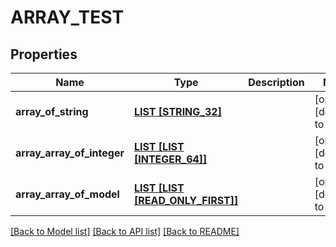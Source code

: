 # ARRAY_TEST

## Properties
Name | Type | Description | Notes
------------ | ------------- | ------------- | -------------
**array_of_string** | [**LIST [STRING_32]**](STRING_32.md) |  | [optional] [default to null]
**array_array_of_integer** | [**LIST [LIST [INTEGER_64]]**](LIST.md) |  | [optional] [default to null]
**array_array_of_model** | [**LIST [LIST [READ_ONLY_FIRST]]**](LIST.md) |  | [optional] [default to null]

[[Back to Model list]](../README.md#documentation-for-models) [[Back to API list]](../README.md#documentation-for-api-endpoints) [[Back to README]](../README.md)


